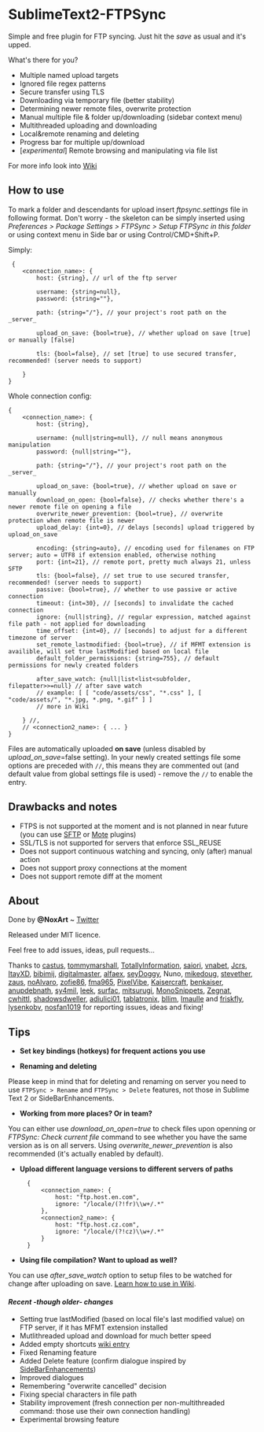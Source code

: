SublimeText2-FTPSync
====================

Simple and free plugin for FTP syncing. Just hit the _save_ as usual and it's upped.

What's there for you?
* Multiple named upload targets
* Ignored file regex patterns
* Secure transfer using TLS
* Downloading via temporary file (better stability)
* Determining newer remote files, overwrite protection
* Manual multiple file & folder up/downloading (sidebar context menu)
* Multithreaded uploading and downloading
* Local&remote renaming and deleting
* Progress bar for multiple up/download
* [*experimental*] Remote browsing and manipulating via file list


For more info look into [Wiki](https://github.com/NoxArt/SublimeText2-FTPSync/wiki/_pages)


How to use
----------

To mark a folder and descendants for upload insert *ftpsync.settings* file in following format. Don't worry - the skeleton can be simply inserted using *Preferences > Package Settings > FTPSync > Setup FTPSync in this folder* or using context menu in Side bar or using Control/CMD+Shift+P.

Simply:

     {
        <connection_name>: {
            host: {string}, // url of the ftp server

            username: {string=null},
            password: {string=""},

            path: {string="/"}, // your project's root path on the _server_

            upload_on_save: {bool=true}, // whether upload on save [true] or manually [false]

            tls: {bool=false}, // set [true] to use secured transfer, recommended! (server needs to support)

        }
    }


Whole connection config:

    {
        <connection_name>: {
            host: {string},

            username: {null|string=null}, // null means anonymous manipulation
            password: {null|string=""},

            path: {string="/"}, // your project's root path on the _server_

            upload_on_save: {bool=true}, // whether upload on save or manually
            download_on_open: {bool=false}, // checks whether there's a newer remote file on opening a file
            overwrite_newer_prevention: {bool=true}, // overwrite protection when remote file is newer
            upload_delay: {int=0}, // delays [seconds] upload triggered by upload_on_save

            encoding: {string=auto}, // encoding used for filenames on FTP server; auto = UTF8 if extension enabled, otherwise nothing
            port: {int=21}, // remote port, pretty much always 21, unless SFTP
            tls: {bool=false}, // set true to use secured transfer, recommended! (server needs to support)
            passive: {bool=true}, // whether to use passive or active connection
            timeout: {int=30}, // [seconds] to invalidate the cached connection
            ignore: {null|string}, // regular expression, matched against file path - not applied for downloading
            time_offset: {int=0}, // [seconds] to adjust for a different timezone of server
            set_remote_lastmodified: {bool=true}, // if MFMT extension is availible, will set true lastModified based on local file
            default_folder_permissions: {string=755}, // default permissions for newly created folders

            after_save_watch: {null|list<list<subfolder, filepatter>>=null} // after save watch
            // example: [ [ "code/assets/css", "*.css" ], [ "code/assets/", "*.jpg, *.png, *.gif" ] ]
            // more in Wiki

        } //,
        // <connection2_name>: { ... }
    }

Files are automatically uploaded **on save** (unless disabled by _upload\_on\_save_=false setting). In your newly created settings file some options are preceded with `//`, this means they are commented out (and default value from global settings file is used) - remove the `//` to enable the entry.


Drawbacks and notes
---------------------

* FTPS is not supported at the moment and is not planned in near future (you can use [SFTP](http://wbond.net/sublime_packages/sftp) or [Mote](https://github.com/SublimeText/Mote) plugins)
* SSL/TLS is not supported for servers that enforce SSL_REUSE
* Does not support continuous watching and syncing, only (after) manual action
* Does not support proxy connections at the moment
* Does not support remote diff at the moment


About
-----

Done by **@NoxArt** ~ [Twitter](https://twitter.com/#!/NoxArt)

Released under MIT licence.

Feel free to add issues, ideas, pull requests...

Thanks to [castus](https://github.com/castus), [tommymarshall](https://github.com/tommymarshall), [TotallyInformation](https://github.com/TotallyInformation), [saiori](https://github.com/saiori), [vnabet](https://github.com/vnabet), [Jcrs](https://github.com/Jcrs), [ItayXD](https://github.com/ItayXD), [bibimij](https://github.com/bibimij), [digitalmaster](https://github.com/digitalmaster), [alfaex](https://github.com/alfaex), [seyDoggy](https://github.com/seyDoggy), Nuno, [mikedoug](https://github.com/mikedoug), [stevether](https://github.com/stevether), [zaus](https://github.com/zaus), [noAlvaro](https://github.com/noAlvaro), [zofie86](https://github.com/zofie86), [fma965](https://github.com/fma965), [PixelVibe](https://github.com/PixelVibe), [Kaisercraft](https://github.com/Kaisercraft), [benkaiser](https://github.com/benkaiser), [anupdebnath](https://github.com/anupdebnath), [sy4mil](https://github.com/sy4mil), [leek](https://github.com/leek), [surfac](https://github.com/surfac), [mitsurugi](https://github.com/mitsurugi), [MonoSnippets](https://github.com/MonoSnippets), [Zegnat](https://github.com/Zegnat), [cwhittl](https://github.com/cwhittl), [shadowsdweller](https://github.com/shadowsdweller), [adiulici01](https://github.com/adiulici01), [tablatronix](https://github.com/tablatronix), [bllim](https://github.com/bllim), [Imaulle](https://github.com/Imaulle) and [friskfly](https://github.com/friskfly), [lysenkobv](https://github.com/lysenkobv), [nosfan1019](https://github.com/nosfan1019) for reporting issues, ideas and fixing!


Tips
----

* **Set key bindings (hotkeys) for frequent actions you use**

* **Renaming and deleting**

Please keep in mind that for deleting and renaming on server you need to use `FTPSync > Rename` and `FTPSync > Delete` features, not those in Sublime Text 2 or SideBarEnhancements.

* **Working from more places? Or in team?**

You can either use *download_on_open=true* to check files upon openning or *FTPSync: Check current file* command to see whether you have the same version as is on all servers. Using *overwrite_newer_prevention* is also recommended (it's actually enabled by default).

* **Upload different language versions to different servers of paths**

        {
            <connection_name>: {
                host: "ftp.host.en.com",
                ignore: "/locale/(?!fr)\\w+/.*"
            },
            <connection2_name>: {
                host: "ftp.host.cz.com",
                ignore: "/locale/(?!cz)\\w+/.*"
            }
        }

* **Using file compilation? Want to upload as well?**

You can use *after_save_watch* option to setup files to be watched for change after uploading on save. [Learn how to use in Wiki](https://github.com/NoxArt/SublimeText2-FTPSync/wiki/Why-and-how-to-use-afterwatch).





#### *Recent -though older- changes*

* Setting true lastModified (based on local file's last modified value) on FTP server, if it has MFMT extension installed
* Mutlithreaded upload and download for much better speed
* Added empty shortcuts [wiki entry](https://github.com/NoxArt/SublimeText2-FTPSync/wiki/Key-bindings)
* Fixed Renaming feature
* Added Delete feature (confirm dialogue inspired by [SideBarEnhancements](https://github.com/titoBouzout/SideBarEnhancements))
* Improved dialogues
* Remembering "overwrite cancelled" decision
* Fixing special characters in file path
* Stability improvement (fresh connection per non-multithreaded command: those use their own connection handling)
* Experimental browsing feature
